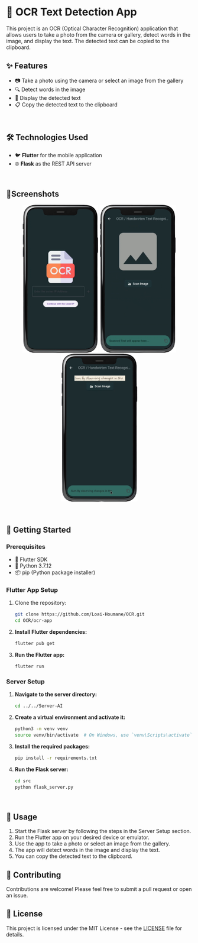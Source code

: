 
# 📸 OCR Text Detection App

This project is an OCR (Optical Character Recognition) application that allows users to take a photo from the camera or gallery, detect words in the image, and display the text. The detected text can be copied to the clipboard.

## ✨ Features

- 📷 Take a photo using the camera or select an image from the gallery
- 🔍 Detect words in the image
- 📝 Display the detected text
- 📋 Copy the detected text to the clipboard
<br/>

## 🛠️ Technologies Used

- 🐦 **Flutter** for the mobile application
- 🌐 **Flask** as the REST API server
<br/>

## 📸Screenshots


<p align="center">
  <img src="Screenshots/s1.png" alt="App Screenshot1" style="max-height: 400px;">
  <img src="Screenshots/s2.png" alt="App Screenshot2" style="max-height: 400px;">
  <img src="Screenshots/s3.png" alt="App Screenshot3" style="max-height: 400px;">
</p>

<br/>


## 🚀 Getting Started

### Prerequisites

- 🔧 Flutter SDK
- 🐍 Python 3.7.12
- 📦 pip (Python package installer)

### Flutter App Setup

1. Clone the repository:

    ```bash
    git clone https://github.com/Loai-Houmane/OCR.git
    cd OCR/ocr-app
    ```

2. **Install Flutter dependencies:**

    ```bash
    flutter pub get
    ```

3. **Run the Flutter app:**

    ```bash
    flutter run
    ```

### Server Setup

1. **Navigate to the server directory:**

    ```bash
    cd ../../Server-AI
    ```

2. **Create a virtual environment and activate it:**

    ```bash
    python3 -m venv venv
    source venv/bin/activate  # On Windows, use `venv\Scripts\activate`
    ```

3. **Install the required packages:**

    ```bash
    pip install -r requirements.txt
    ```

4. **Run the Flask server:**

    ```bash
    cd src
    python flask_server.py
    ```
<br/>

## 📱 Usage

1. Start the Flask server by following the steps in the Server Setup section.
2. Run the Flutter app on your desired device or emulator.
3. Use the app to take a photo or select an image from the gallery.
4. The app will detect words in the image and display the text.
5. You can copy the detected text to the clipboard.

## 🤝 Contributing

Contributions are welcome! Please feel free to submit a pull request or open an issue.

## 📜 License

This project is licensed under the MIT License - see the [LICENSE](LICENSE) file for details.
